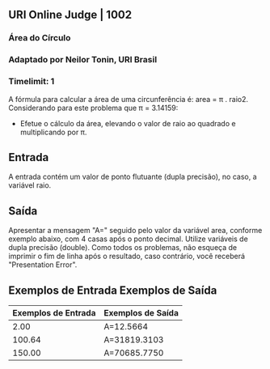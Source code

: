 ## URI Online Judge | 1002
### Área do Círculo
### Adaptado por Neilor Tonin, URI  Brasil
### Timelimit: 1

A fórmula para calcular a área de uma circunferência é: area = π . raio2. Considerando para este problema que π = 3.14159:

- Efetue o cálculo da área, elevando o valor de raio ao quadrado e multiplicando por π.

## Entrada
A entrada contém um valor de ponto flutuante (dupla precisão), no caso, a variável raio.

## Saída
Apresentar a mensagem "A=" seguido pelo valor da variável area, conforme exemplo abaixo, com 4 casas após o ponto decimal. Utilize variáveis de dupla precisão (double). Como todos os problemas, não esqueça de imprimir o fim de linha após o resultado, caso contrário, você receberá "Presentation Error".

## Exemplos de Entrada	Exemplos de Saída
|Exemplos de Entrada|Exemplos de Saída|
|---|---|
|2.00|A=12.5664|
|100.64|A=31819.3103|
|150.00|A=70685.7750|